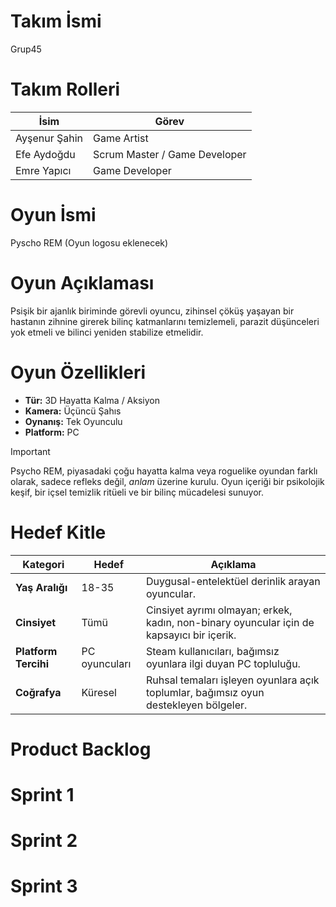# Takım İsmi
Grup45

# Takım Rolleri
| İsim | Görev | 
| --------------- | --------------- | 
| Ayşenur Şahin | Game Artist |
| Efe Aydoğdu | Scrum Master / Game Developer |
| Emre Yapıcı | Game Developer |

# Oyun İsmi
Pyscho REM (Oyun logosu eklenecek)

# Oyun Açıklaması
Psişik bir ajanlık biriminde görevli oyuncu, zihinsel çöküş yaşayan bir hastanın zihnine girerek bilinç katmanlarını temizlemeli, parazit düşünceleri yok etmeli ve bilinci yeniden stabilize etmelidir.

# Oyun Özellikleri
- **Tür:** 3D Hayatta Kalma / Aksiyon
- **Kamera:** Üçüncü Şahıs
- **Oynanış:** Tek Oyunculu
- **Platform:** PC
> [!IMPORTANT]
> Psycho REM, piyasadaki çoğu hayatta kalma veya roguelike oyundan farklı olarak, sadece refleks değil, *anlam* üzerine kurulu. Oyun içeriği bir psikolojik keşif, bir içsel temizlik ritüeli ve bir bilinç mücadelesi sunuyor.

# Hedef Kitle 
| Kategori             | Hedef                                                | Açıklama                                                                                                               |
| -------------------- | ---------------------------------------------------- | ---------------------------------------------------------------------------------------------------------------------- |
| **Yaş Aralığı**      | 18-35                                                | Duygusal-entelektüel derinlik arayan oyuncular.  |
| **Cinsiyet**         | Tümü                                                 | Cinsiyet ayrımı olmayan; erkek, kadın, non-binary oyuncular için de kapsayıcı bir içerik.                  |
| **Platform Tercihi** | PC oyuncuları                                        | Steam kullanıcıları, bağımsız oyunlara ilgi duyan PC topluluğu.                                                        |
| **Coğrafya**         | Küresel  | Ruhsal temaları işleyen oyunlara açık toplumlar, bağımsız oyun destekleyen bölgeler.                                   |

# Product Backlog
# Sprint 1
# Sprint 2
# Sprint 3
